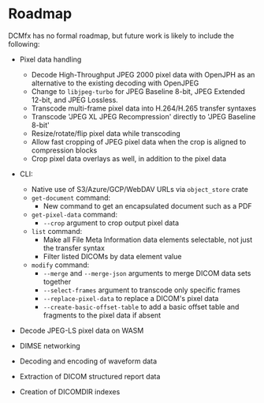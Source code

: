 # Roadmap

DCMfx has no formal roadmap, but future work is likely to include the following:

- Pixel data handling

  - Decode High-Throughput JPEG 2000 pixel data with OpenJPH as an alternative
    to the existing decoding with OpenJPEG
  - Change to `libjpeg-turbo` for JPEG Baseline 8-bit, JPEG Extended 12-bit, and
    JPEG Lossless.
  - Transcode multi-frame pixel data into H.264/H.265 transfer syntaxes
  - Transcode 'JPEG XL JPEG Recompression' directly to 'JPEG Baseline 8-bit'
  - Resize/rotate/flip pixel data while transcoding
  - Allow fast cropping of JPEG pixel data when the crop is aligned to
    compression blocks
  - Crop pixel data overlays as well, in addition to the pixel data

- CLI:

  - Native use of S3/Azure/GCP/WebDAV URLs via `object_store` crate
  - `get-document` command:
    - New command to get an encapsulated document such as a PDF
  - `get-pixel-data` command:
    - `--crop` argument to crop output pixel data
  - `list` command:
    - Make all File Meta Information data elements selectable, not just the
      transfer syntax
    - Filter listed DICOMs by data element value
  - `modify` command:
    - `--merge` and `--merge-json` arguments to merge DICOM data sets together
    - `--select-frames` argument to transcode only specific frames
    - `--replace-pixel-data` to replace a DICOM's pixel data
    - `--create-basic-offset-table` to add a basic offset table and fragments to
      the pixel data if absent

- Decode JPEG-LS pixel data on WASM

- DIMSE networking

- Decoding and encoding of waveform data

- Extraction of DICOM structured report data

- Creation of DICOMDIR indexes
